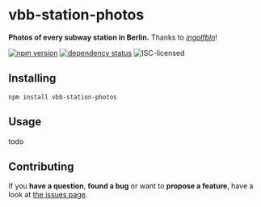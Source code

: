 # vbb-station-photos

**Photos of every subway station in Berlin.** Thanks to [*ingolfbln*](https://www.flickr.com/photos/ingolfbln)!

[![npm version](https://img.shields.io/npm/v/vbb-station-photos.svg)](https://www.npmjs.com/package/vbb-station-photos)
[![dependency status](https://img.shields.io/david/derhuerst/vbb-station-photos.svg)](https://david-dm.org/derhuerst/vbb-station-photos)
![ISC-licensed](https://img.shields.io/github/license/derhuerst/vbb-station-photos.svg)


## Installing

```shell
npm install vbb-station-photos
```


## Usage

todo


## Contributing

If you **have a question**, **found a bug** or want to **propose a feature**, have a look at [the issues page](https://github.com/derhuerst/vbb-station-photos/issues).
